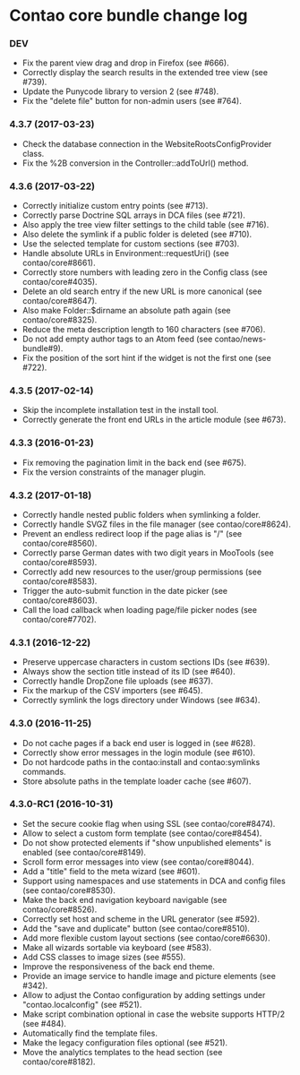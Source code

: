 # Contao core bundle change log

### DEV

 * Fix the parent view drag and drop in Firefox (see #666).
 * Correctly display the search results in the extended tree view (see #739).
 * Update the Punycode library to version 2 (see #748).
 * Fix the "delete file" button for non-admin users (see #764).

### 4.3.7 (2017-03-23)

 * Check the database connection in the WebsiteRootsConfigProvider class.
 * Fix the %2B conversion in the Controller::addToUrl() method.

### 4.3.6 (2017-03-22)

 * Correctly initialize custom entry points (see #713).
 * Correctly parse Doctrine SQL arrays in DCA files (see #721).
 * Also apply the tree view filter settings to the child table (see #716).
 * Also delete the symlink if a public folder is deleted (see #710).
 * Use the selected template for custom sections (see #703).
 * Handle absolute URLs in Environment::requestUri() (see contao/core#8661).
 * Correctly store numbers with leading zero in the Config class (see contao/core#4035).
 * Delete an old search entry if the new URL is more canonical (see contao/core#8647).
 * Also make Folder::$dirname an absolute path again (see contao/core#8325).
 * Reduce the meta description length to 160 characters (see #706).
 * Do not add empty author tags to an Atom feed (see contao/news-bundle#9).
 * Fix the position of the sort hint if the widget is not the first one (see #722).

### 4.3.5 (2017-02-14)

 * Skip the incomplete installation test in the install tool.
 * Correctly generate the front end URLs in the article module (see #673).

### 4.3.3 (2016-01-23)

 * Fix removing the pagination limit in the back end (see #675).
 * Fix the version constraints of the manager plugin.

### 4.3.2 (2017-01-18)

 * Correctly handle nested public folders when symlinking a folder.
 * Correctly handle SVGZ files in the file manager (see contao/core#8624).
 * Prevent an endless redirect loop if the page alias is "/" (see contao/core#8560).
 * Correctly parse German dates with two digit years in MooTools (see contao/core#8593).
 * Correctly add new resources to the user/group permissions (see contao/core#8583).
 * Trigger the auto-submit function in the date picker (see contao/core#8603).
 * Call the load callback when loading page/file picker nodes (see contao/core#7702).

### 4.3.1 (2016-12-22)

 * Preserve uppercase characters in custom sections IDs (see #639).
 * Always show the section title instead of its ID (see #640).
 * Correctly handle DropZone file uploads (see #637).
 * Fix the markup of the CSV importers (see #645).
 * Correctly symlink the logs directory under Windows (see #634).

### 4.3.0 (2016-11-25)

 * Do not cache pages if a back end user is logged in (see #628).
 * Correctly show error messages in the login module (see #610).
 * Do not hardcode paths in the contao:install and contao:symlinks commands.
 * Store absolute paths in the template loader cache (see #607).

### 4.3.0-RC1 (2016-10-31)

 * Set the secure cookie flag when using SSL (see contao/core#8474).
 * Allow to select a custom form template (see contao/core#8454).
 * Do not show protected elements if "show unpublished elements" is enabled (see contao/core#8149).
 * Scroll form error messages into view (see contao/core#8044).
 * Add a "title" field to the meta wizard (see #601).
 * Support using namespaces and use statements in DCA and config files (see contao/core#8530).
 * Make the back end navigation keyboard navigable (see contao/core#8526).
 * Correctly set host and scheme in the URL generator (see #592).
 * Add the "save and duplicate" button (see contao/core#8510).
 * Add more flexible custom layout sections (see contao/core#6630).
 * Make all wizards sortable via keyboard (see #583).
 * Add CSS classes to image sizes (see #555).
 * Improve the responsiveness of the back end theme.
 * Provide an image service to handle image and picture elements (see #342).
 * Allow to adjust the Contao configuration by adding settings under "contao.localconfig" (see #521).
 * Make script combination optional in case the website supports HTTP/2 (see #484).
 * Automatically find the template files.
 * Make the legacy configuration files optional (see #521).
 * Move the analytics templates to the head section (see contao/core#8182).
